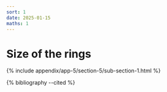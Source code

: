```yaml
---
sort: 1
date: 2025-01-15
maths: 1
---
```


# Size of the rings

{% include appendix/app-5/section-5/sub-section-1.html %}

{% bibliography --cited %}

